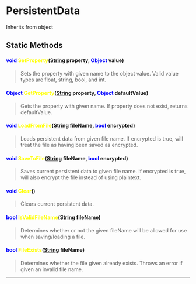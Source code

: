 # PersistentData
Inherits from object
## Static Methods
#### <span style="color:blue;">void</span> <span style="color:yellow;">SetProperty</span>(<span style="color:blue;">[String](../static/String.md)</span> property, <span style="color:blue;">Object</span> value)
> Sets the property with given name to the object value. Valid value types are float, string, bool, and int.
#### <span style="color:blue;">Object</span> <span style="color:yellow;">GetProperty</span>(<span style="color:blue;">[String](../static/String.md)</span> property, <span style="color:blue;">Object</span> defaultValue)
> Gets the property with given name. If property does not exist, returns defaultValue.
#### <span style="color:blue;">void</span> <span style="color:yellow;">LoadFromFile</span>(<span style="color:blue;">[String](../static/String.md)</span> fileName, <span style="color:blue;">bool</span> encrypted)
> Loads persistent data from given file name. If encrypted is true, will treat the file as having been saved as encrypted.
#### <span style="color:blue;">void</span> <span style="color:yellow;">SaveToFile</span>(<span style="color:blue;">[String](../static/String.md)</span> fileName, <span style="color:blue;">bool</span> encrypted)
> Saves current persistent data to given file name. If encrypted is true, will also encrypt the file instead of using plaintext.
#### <span style="color:blue;">void</span> <span style="color:yellow;">Clear</span>()
> Clears current persistent data.
#### <span style="color:blue;">bool</span> <span style="color:yellow;">IsValidFileName</span>(<span style="color:blue;">[String](../static/String.md)</span> fileName)
> Determines whether or not the given fileName will be allowed for use when saving/loading a file.
#### <span style="color:blue;">bool</span> <span style="color:yellow;">FileExists</span>(<span style="color:blue;">[String](../static/String.md)</span> fileName)
> Determines whether the file given already exists. Throws an error if given an invalid file name.

---

